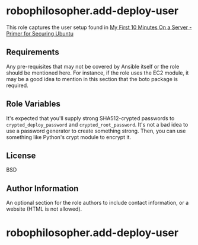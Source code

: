 robophilosopher.add-deploy-user
=========

This role captures the user setup found in [My First 10 Minutes On a Server - Primer for Securing Ubuntu](http://www.codelitt.com/blog/my-first-10-minutes-on-a-server-primer-for-securing-ubuntu/)

Requirements
------------

Any pre-requisites that may not be covered by Ansible itself or the role should be mentioned here. For instance, if the role uses the EC2 module, it may be a good idea to mention in this section that the boto package is required.

Role Variables
--------------
It's expected that you'll supply strong SHA512-crypted passwords to `crypted_deploy_password` and `crypted_root_password`. It's not a bad idea to use a password generator to create something strong. Then, you can use something like Python's crypt module to encrypt it.

License
-------

BSD

Author Information
------------------

An optional section for the role authors to include contact information, or a website (HTML is not allowed).
# robophilosopher.add-deploy-user
